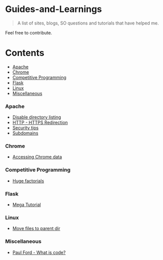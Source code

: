 # Guides-and-Learnings

> A list of sites, blogs, SO questions and tutorials that have helped me.

Feel free to contribute.

Contents
========

* [Apache](#apache)
* [Chrome](#chrome)
* [Competitive Programming](#competitive-programming)
* [Flask](#flask)
* [Linux](#linux)
* [Miscellaneous](#miscellaneous)

### Apache

* [Disable directory listing](http://stackoverflow.com/questions/2530372/how-do-i-disable-directory-browsing)
* [HTTP - HTTPS Redirection](http://stackoverflow.com/questions/16200501/http-to-https-apache-redirection)
* [Security tips](http://www.tecmint.com/apache-security-tips/)
* [Subdomains](http://stackoverflow.com/questions/4203580/creating-subdomains-in-amazon-ec2)

### Chrome

* [Accessing Chrome data](http://digital-forensics.sans.org/blog/2010/01/21/google-chrome-forensics/)

### Competitive Programming

* [Huge factorials](https://discuss.codechef.com/questions/7349/computing-factorials-of-a-huge-number-in-cc-a-tutorial)

### Flask

* [Mega Tutorial](http://blog.miguelgrinberg.com/post/the-flask-mega-tutorial-part-i-hello-world)

### Linux

* [Move files to parent dir](http://stackoverflow.com/questions/20192070/how-to-move-all-files-including-hidden-files-into-parent-directory-via)

### Miscellaneous

* [Paul Ford - What is code?](http://www.bloomberg.com/graphics/2015-paul-ford-what-is-code/)
